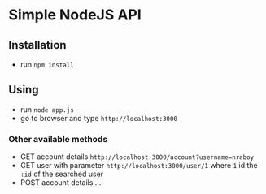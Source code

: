 # Simple NodeJS API

## Installation
- run `npm install`

## Using
- run `node app.js`
- go to browser and type `http://localhost:3000`

### Other available methods
- GET account details `http://localhost:3000/account?username=nraboy`
- GET user with parameter `http://localhost:3000/user/1` where `1` id the `:id` of the searched user
- POST account details ...
